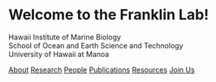 <!DOCTYPE html>
<html lang="en">
<head>
    <meta charset="UTF-8">
    <meta name="viewport" content="width=device-width, initial-scale=1.0">
    
  <!-- Link to your CSS file -->
 <link rel="stylesheet" href="/css/homepage.css">
</head>

<body>
    <div class="content">
        <h1>Welcome to the Franklin Lab!</h1>
        <p>
          Hawaii Institute of Marine Biology<br>
          School of Ocean and Earth Science and Technology<br>
          University of Hawaii at Manoa
        </p>
    </div>
        <!-- Call to Action Buttons -->
    <div class="cta-section">
        <div class="cta-buttons">
            <a href="./about" class="cta-button">About</a>
            <a href="./research" class="cta-button">Research</a>
            <a href="./people" class="cta-button">People</a>
            <a href="./publications" class="cta-button">Publications</a>
            <a href="./resources" class="cta-button">Resources</a>
            <a href="./want-to-join-us" class="cta-button">Join Us</a>
        </div>
    </div>
</body>
</html>
